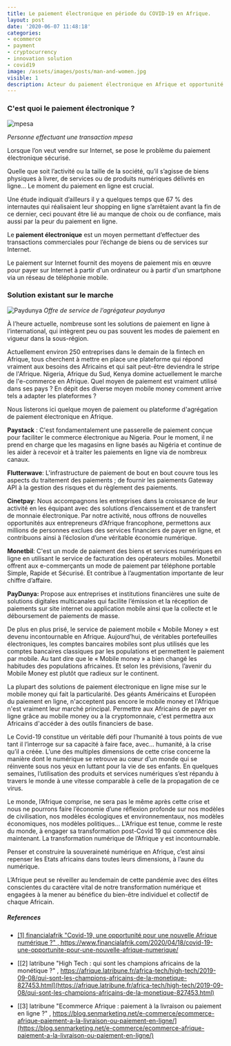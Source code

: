 ```yaml
---
title: Le paiement électronique en période du COVID-19 en Afrique.
layout: post
date: '2020-06-07 11:48:18'
categories:
- ecommerce
- payment
- cryptocurrency
- innovation solution
- covid19
image: /assets/images/posts/man-and-women.jpg
visible: 1
description: Acteur du paiement électronique en Afrique et opportunité à l'ère du COVID-19.
---
```


### C'est quoi le paiement électronique ?
![mpesa](https://img.huffingtonpost.com/asset/5cc16e24260000350070b2ff.jpeg?ops=scalefit_630_noupscale)

*Personne effectuant une transaction mpesa*


Lorsque l’on veut vendre sur Internet, se pose le problème du paiement électronique sécurisé.

Quelle que soit l’activité ou la taille de la société, qu’il s’agisse de biens physiques à livrer, de services ou de produits numériques délivrés en ligne… Le moment du paiement en ligne est crucial.

Une étude indiquait d’ailleurs il y a quelques temps que 67 % des internautes qui réalisaient leur shopping en ligne s’arrêtaient avant la fin de ce dernier, ceci pouvant être lié au manque de choix ou de confiance, mais aussi par la peur du paiement en ligne.

Le **paiement électronique** est un moyen permettant d’effectuer des transactions commerciales pour l’échange de biens ou de services sur Internet.

Le paiement sur Internet fournit des moyens de paiement mis en œuvre pour payer sur Internet à partir d'un ordinateur ou à partir d'un smartphone via un réseau de téléphonie mobile.

### Solution existant sur le marche
![Paydunya](https://www.afrikatech.com/wp-content/uploads/2019/10/bon-week-end-750x400.jpg)
*Offre de service de l’agrégateur paydunya*


À l’heure actuelle, nombreuse sont les solutions de paiement en ligne à l’international, qui intègrent peu ou pas souvent les modes de paiement en vigueur dans la sous-région.

Actuellement environ 250 entreprises dans le demain de la fintech en Afrique, tous cherchent à mettre en place une plateforme qui répond vraiment aux besoins des Africains et qui sait peut-être deviendra le stripe de l'Afrique. Nigeria, Afrique du Sud, Kenya domine actuellement le marche de l'e-commerce en Afrique. Quel moyen de paiement est vraiment utilisé dans ses pays ? En dépit des diverse moyen mobile money comment arrive tels a adapter les plateformes ?

Nous listerons ici quelque moyen de paiement ou plateforme d'agrégation de paiement électronique en Afrique.

**Paystack** : C'est fondamentalement une passerelle de paiement conçue pour faciliter le commerce électronique au Nigeria. Pour le moment, il ne prend en charge que les magasins en ligne basés au Nigéria et continue de les aider à recevoir et à traiter les paiements en ligne via de nombreux canaux.

**Flutterwave**: L'infrastructure de paiement de bout en bout couvre tous les aspects du traitement des paiements ; de fournir les paiements Gateway API à la gestion des risques et du règlement des paiements.

**Cinetpay**: Nous accompagnons les entreprises dans la croissance de leur activité en les équipant avec des solutions d’encaissement et de transfert de monnaie électronique. Par notre activité, nous offrons de nouvelles opportunités aux entrepreneurs d’Afrique francophone, permettons aux millions de personnes exclues des services financiers de payer en ligne, et contribuons ainsi à l’éclosion d’une véritable économie numérique.

**Monetbil**: C'est un mode de paiement des biens et services numériques en ligne en utilisant le service de facturation des opérateurs mobiles. Monetbil offrent aux e-commerçants un mode de paiement par téléphone portable Simple, Rapide et Sécurisé. Et contribue à l’augmentation importante de leur chiffre d’affaire.

**PayDunya:** Propose aux entreprises et institutions financières une suite de solutions digitales multicanales qui facilite l’émission et la réception de paiements sur site internet ou application mobile ainsi que la collecte et le déboursement de paiements de masse.

De plus en plus prisé, le service de paiement mobile « Mobile Money » est devenu incontournable en Afrique. Aujourd’hui, de véritables portefeuilles électroniques, les comptes bancaires mobiles sont plus utilisés que les comptes bancaires classiques par les populations et permettent le paiement par mobile. Au tant dire que le « Mobile money » a bien changé les habitudes des populations africaines. Et selon les prévisions, l’avenir du Mobile Money est plutôt que radieux sur le continent.

La plupart des solutions de paiement électronique en ligne mise sur le mobile money qui fait la particularité. Des géants Américains et Européen du paiement en ligne, n'acceptent pas encore le mobile money et l'Afrique n'est vraiment leur marché principal. Permettre aux Africains de payer en ligne grâce au mobile money ou a la cryptomonnaie, c'est permettra aux Africains d'accéder à des outils financiers de base.

Le Covid-19 constitue un véritable défi pour l’humanité à tous points de vue tant il l’interroge sur sa capacité à faire face, avec… humanité, à la crise qu’il a créée. L’une des multiples dimensions de cette crise concerne la manière dont le numérique se retrouve au cœur d’un monde qui se réinvente sous nos yeux en luttant pour la vie de ses enfants. En quelques semaines, l’utilisation des produits et services numériques s’est répandu à travers le monde à une vitesse comparable à celle de la propagation de ce virus.

Le monde, l’Afrique comprise, ne sera pas le même après cette crise et nous ne pourrons faire l’économie d’une réflexion profonde sur nos modèles de civilisation, nos modèles écologiques et environnementaux, nos modèles économiques, nos modèles politiques… L’Afrique est tenue, comme le reste du monde, à engager sa transformation post-Covid 19 qui commence dès maintenant. La transformation numérique de l’Afrique y est incontournable.

Penser et construire la souveraineté numérique en Afrique, c’est ainsi repenser les Etats africains dans toutes leurs dimensions, à l’aune du numérique.

L’Afrique peut se réveiller au lendemain de cette pandémie avec des élites conscientes du caractère vital de notre transformation numérique et engagées à la mener au bénéfice du bien-être individuel et collectif de chaque Africain.

##### References

-  [[1] financialafrik "Covid-19, une opportunité pour une nouvelle Afrique numérique ?" , https://www.financialafrik.com/2020/04/18/covid-19-une-opportunite-pour-une-nouvelle-afrique-numerique/ ](https://www.financialafrik.com/2020/04/18/covid-19-une-opportunite-pour-une-nouvelle-afrique-numerique/)

-  [[2] latribune "High Tech : qui sont les champions africains de la monétique ?" , https://afrique.latribune.fr/africa-tech/high-tech/2019-09-08/qui-sont-les-champions-africains-de-la-monetique-827453.html](https://afrique.latribune.fr/africa-tech/high-tech/2019-09-08/qui-sont-les-champions-africains-de-la-monetique-827453.html)
- [[3] latribune "Ecommerce Afrique : paiement à la livraison ou paiement en ligne ?" , https://blog.senmarketing.net/e-commerce/ecommerce-afrique-paiement-a-la-livraison-ou-paiement-en-ligne/](https://blog.senmarketing.net/e-commerce/ecommerce-afrique-paiement-a-la-livraison-ou-paiement-en-ligne/)

